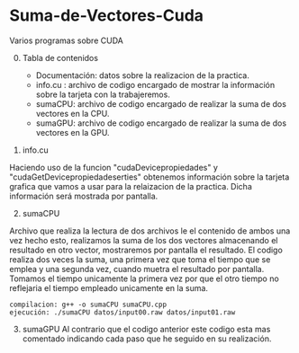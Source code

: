 # Suma-de-Vectores-Cuda
Varios programas sobre CUDA

0. Tabla de contenidos

    - Documentación: datos sobre la realizacion de la practica.
    - info.cu : archivo de codigo encargado de mostrar la información
    sobre la tarjeta con la trabajeremos.
    - sumaCPU: archivo de codigo encargado de realizar la suma de dos vectores en la CPU.
    - sumaGPU: archivo de codigo encargado de realizar la suma de dos vectores en la GPU.

1. info.cu

Haciendo uso de la funcion "cudaDevicepropiedades" y "cudaGetDevicepropiedadeserties" obtenemos información sobre la tarjeta grafica que vamos a usar para la relaizacion de la practica. Dicha información será mostrada por pantalla.


2. sumaCPU

Archivo que realiza la lectura de dos archivos le el contenido de ambos una vez hecho esto, realizamos la suma de los dos vectores almacenando el resultado en otro vector, mostraremos por pantalla el resultado. El codigo realiza dos veces la suma, una primera vez que toma el tiempo que se emplea y una segunda vez, cuando muetra el resultado por pantalla. Tomamos el tiempo unicamente la primera vez por que el otro tiempo no reflejaria el tiempo empleado unicamente en la suma.

    compilacion: g++ -o sumaCPU sumaCPU.cpp 
    ejecución: ./sumaCPU datos/input00.raw datos/input01.raw

3. sumaGPU
Al contrario que el codigo anterior este codigo esta mas comentado indicando cada paso que he seguido en su realización.



